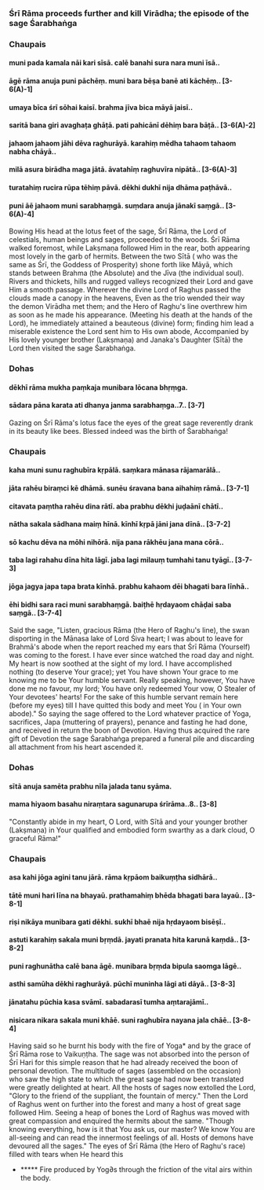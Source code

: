 ### Śrī Rāma proceeds further and kill Virādha; the episode of the sage Śarabhaṅga

### Chaupais

#### muni pada kamala nāi kari sīsā. calē banahi sura nara muni īsā..
#### āgē rāma anuja puni pāchēṃ. muni bara bēṣa banē ati kāchēṃ.. [3-6(A)-1]
#### umaya bīca śrī sōhai kaisī. brahma jīva bica māyā jaisī..
#### saritā bana giri avaghaṭa ghāṭā. pati pahicānī dēhiṃ bara bāṭā.. [3-6(A)-2]
#### jahaom jahaom jāhi dēva raghurāyā. karahiṃ mēdha tahaom tahaom nabha chāyā..
#### milā asura birādha maga jātā. āvatahīṃ raghuvīra nipātā.. [3-6(A)-3]
#### turatahiṃ rucira rūpa tēhiṃ pāvā. dēkhi dukhī nija dhāma paṭhāvā..
#### puni āē jahaom muni sarabhaṃgā. suṃdara anuja jānakī saṃgā.. [3-6(A)-4]

Bowing His head at the lotus feet of the sage, Śrī Rāma, the Lord of celestials, human beings and sages, proceeded to the woods. Śrī Rāma walked foremost, while Lakṣmaṇa followed Him in the rear, both appearing most lovely in the garb of hermits. Between the two Sītā ( who was the same as Śrī, the Goddess of Prosperity) shone forth like Māyā, which stands between Brahma (the Absolute) and the Jīva (the individual soul). Rivers and thickets, hills and rugged valleys recognized their Lord and gave Him a smooth passage. Wherever the divine Lord of Raghus passed the clouds made a canopy in the heavens, Even as the trio wended their way the demon Virādha met them; and the Hero of Raghu's line overthrew him as soon as he made his appearance. (Meeting his death at the hands of the Lord), he immediately attained a beauteous (divine) form; finding him lead a miserable existence the Lord sent him to His own abode, Accompanied by His lovely younger brother (Lakṣmaṇa) and Janaka's Daughter (Sītā) the Lord then visited the sage Śarabhaṅga.

### Dohas

#### dēkhī rāma mukha paṃkaja munibara lōcana bhṛṃga.
#### sādara pāna karata ati dhanya janma sarabhaṃga..7.. [3-7]

Gazing on Śrī Rāma's lotus face the eyes of the great sage reverently drank in its beauty like bees. Blessed indeed was the birth of Śarabhaṅga!

### Chaupais

#### kaha muni sunu raghubīra kṛpālā. saṃkara mānasa rājamarālā..
#### jāta rahēu biraṃci kē dhāmā. sunēu śravana bana aihahiṃ rāmā.. [3-7-1]
#### citavata paṃtha rahēu dina rātī. aba prabhu dēkhi juḍaānī chātī..
#### nātha sakala sādhana maiṃ hīnā. kīnhī kṛpā jāni jana dīnā.. [3-7-2]
#### sō kachu dēva na mōhi nihōrā. nija pana rākhēu jana mana cōrā..
#### taba lagi rahahu dīna hita lāgī. jaba lagi milauṃ tumhahi tanu tyāgī.. [3-7-3]
#### jōga jagya japa tapa brata kīnhā. prabhu kahaom dēi bhagati bara līnhā..
#### ēhi bidhi sara raci muni sarabhaṃgā. baiṭhē hṛdayaom chāḍai saba saṃgā.. [3-7-4]

Said the sage, "Listen, gracious Rāma (the Hero of Raghu's line), the swan disporting in the Mānasa lake of Lord Śiva heart; I was about to leave for Brahmā's abode when the report reached my ears that Śrī Rāma (Yourself) was coming to the forest. I have ever since watched the road day and night. My heart is now soothed at the sight of my lord. I have accomplished nothing (to deserve Your grace); yet You have shown Your grace to me knowing me to be Your humble servant. Really speaking, however, You have done me no favour, my lord; You have only redeemed Your vow, O Stealer of Your devotees' hearts! For the sake of this humble servant remain here (before my eyes) till I have quitted this body and meet You ( in Your own abode)." So saying the sage offered to the Lord whatever practice of Yoga, sacrifices, Japa (muttering of prayers), penance and fasting he had done, and received in return the boon of Devotion. Having thus acquired the rare gift of Devotion the sage Śarabhaṅga prepared a funeral pile and discarding all attachment from his heart ascended it.

### Dohas

#### sītā anuja samēta prabhu nīla jalada tanu syāma.
#### mama hiyaom basahu niraṃtara sagunarupa śrīrāma..8.. [3-8]

"Constantly abide in my heart, O Lord, with Sītā and your younger brother (Lakṣmaṇa) in Your qualified and embodied form swarthy as a dark cloud, O graceful Rāma!"

### Chaupais

#### asa kahi jōga agini tanu jārā. rāma kṛpāom baikuṃṭha sidhārā..
#### tātē muni hari līna na bhayaū. prathamahiṃ bhēda bhagati bara layaū.. [3-8-1]
#### riṣi nikāya munibara gati dēkhi. sukhī bhaē nija hṛdayaom bisēṣī..
#### astuti karahiṃ sakala muni bṛṃdā. jayati pranata hita karunā kaṃdā.. [3-8-2]
#### puni raghunātha calē bana āgē. munibara bṛṃda bipula saomga lāgē..
#### asthi samūha dēkhi raghurāyā. pūchī muninha lāgi ati dāyā.. [3-8-3]
#### jānatahu pūchia kasa svāmī. sabadarasī tumha aṃtarajāmī..
#### nisicara nikara sakala muni khāē. suni raghubīra nayana jala chāē.. [3-8-4]

Having said so he burnt his body with the fire of Yoga* and by the grace of Śrī Rāma rose to Vaikuṇṭha. The sage was not absorbed into the person of Śrī Hari for this simple reason that he had already received the boon of personal devotion. The multitude of sages (assembled on the occasion) who saw the high state to which the great sage had now been translated were greatly delighted at heart. All the hosts of sages now extolled the Lord, "Glory to the friend of the suppliant, the fountain of mercy." Then the Lord of Raghus went on further into the forest and many a host of great sage followed Him. Seeing a heap of bones the Lord of Raghus was moved with great compassion and enquired the hermits about the same. "Though knowing everything, how is it that You ask us, our master? We know You are all-seeing and can read the innermost feelings of all. Hosts of demons have devoured all the sages." The eyes of Śrī Rāma (the Hero of Raghu's race) filled with tears when He heard this

- ***** Fire produced by Yog∂s through the friction of the vital airs within the body.